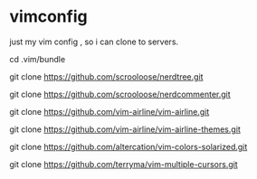 # vimconfig
just my vim config , so i can clone to servers.

cd .vim/bundle

git clone https://github.com/scrooloose/nerdtree.git

git clone https://github.com/scrooloose/nerdcommenter.git

git clone https://github.com/vim-airline/vim-airline.git

git clone https://github.com/vim-airline/vim-airline-themes.git

git clone https://github.com/altercation/vim-colors-solarized.git

git clone https://github.com/terryma/vim-multiple-cursors.git


